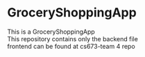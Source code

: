 # GroceryShoppingApp    
This is a GroceryShoppingApp   
This repository contains only the backend file   
frontend can be found at cs673-team 4 repo   
